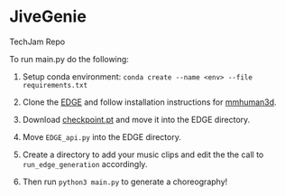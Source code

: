 # JiveGenie

TechJam Repo

To run main.py do the following:

1. Setup conda environment:
   `conda create --name <env> --file requirements.txt`

2. Clone the [EDGE](https://github.com/Stanford-TML/EDGE.git) and follow installation instructions for [mmhuman3d](https://mmhuman3d.readthedocs.io/en/latest/install.html#).

3. Download [checkpoint.pt](https://drive.google.com/file/d/1BAR712cVEqB8GR37fcEihRV_xOC-fZrZ/view?usp=share_link) and move it into the EDGE directory.

4. Move `EDGE_api.py` into the EDGE directory.

5. Create a directory to add your music clips and edit the the call to `run_edge_generation` accordingly.

6. Then run `python3 main.py` to generate a choreography!
